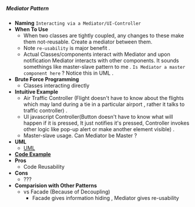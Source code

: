 ##### Mediator Pattern
- **Naming** `Interacting via a Mediator/UI-Controller`
- **When To Use**
    - When two classes are tightly coupled, any changes to these make them not-reusable. Create a mediator between them.
    - Note `re-usability` is major benefit .
    - Actual Classes/components interact with Mediator and upon notification Mediator interacts with other components. It sounds somethings like master-slave pattern to me . `Is Mediator a master component here` ? Notice this in UML .
- **Brute Force Programming**
    - Classes interacting directly
- **Intuitive Example**
    - Air Traffic Controller (Flight doesn't have to know about the flights which may land during a tie in a particular airport , rather it talks to traffic controller) . 
    - UI javascript Controller(Button doesn't have to know what will happen if it is pressed, It just notifies it's pressed, Controller invokes other logic like pop-up alert or make another element visible) .
    - Master-slave usage. Can Mediator be Master ?
- **UML**
    - [UML](UML.puml)
- [**Code Example**](https://refactoring.guru/design-patterns/mediator/java/example#example-0--mediator-Mediator-java)
- **Pros**
    - Code Reusability
- **Cons**
    - ???
- **Comparision with Other Patterns**
    - vs Facade (Because of Decoupling)
        -  Facade gives information hiding , Mediator gives re-usability